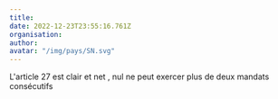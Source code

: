 ```yaml
---
title: 
date: 2022-12-23T23:55:16.761Z
organisation: 
author: 
avatar: "/img/pays/SN.svg"
---
```


L'article 27 est clair et net , nul ne peut exercer plus de deux mandats consécutifs 